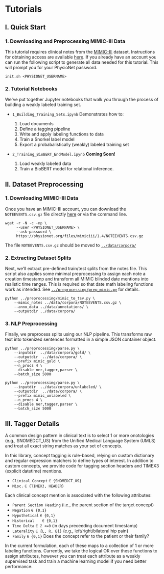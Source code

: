 # Tutorials

## I. Quick Start

### 1. Downloading and Preprocessing MIMIC-III Data

This tutorial requires clinical notes from the [MIMIC-III](https://mimic.physionet.org/) dataset. Instructions for obtaining access are available [here](https://mimic.physionet.org/gettingstarted/access/). If you already have an account you can run the following script to generate all data needed for this tutorial. This will prompt you for your PhysioNet password. 

	init.sh <PHYSIONET_USERNAME> 

### 2. Tutorial Notebooks

We've put together Jupyter notebooks that walk you through the process of building a weakly labeled training set. 

- `1_Building_Training_Sets.ipynb` Demonstrates how to: 
	1. Load documents
	2. Define a tagging pipeline
	3. Write and apply labeling functions to data
	4. Train a Snorkel label model
	5. Export a probabalistically (weakly) labeled training set 



- `2_Training_BioBERT_EndModel.ipynb` **Coming Soon!**
   1. Load weakly labeled data
   2. Train a BioBERT model for relational inference. 

## II. Dataset Preprocessing

### 1. Downloading MIMIC-III Data

Once you have an MIMIC-III account, you can download the `NOTEEVENTS.csv.gz` file directly [here](https://physionet.org/content/mimiciii/1.4/NOTEEVENTS.csv.gz) or via the command line. 

	wget -r -N -c -np \
	     --user <PHYSIONET_USERNAME> \
	     --ask-password \
	     https://physionet.org/files/mimiciii/1.4/NOTEEVENTS.csv.gz
	
The file `NOTEEVENTS.csv.gz` should be moved to [`../data/corpora/`](../data/corpora/)

### 2. Extracting Dataset Splits

Next, we'll extract pre-defined train/test splits from the notes file. This script also applies some minimal preprocessing to assign each note a creation timestamp and transform all MIMIC blinded date mentions into realistic time ranges. This is required so that date math labeling functions work as intended. See [`../preprocessing/prep_mimic.py`](../preprocessing/prep_mimic.py) for details. 

	python ../preprocessing/mimic_to_tsv.py \
		--mimic_notes ../data/corpora/NOTEEVENTS.csv.gz \
		--anno_data ../data/annotations/ \
		--outputdir ../data/corpora/

### 3. NLP Preprocessing
Finally, we preprocess splits using our NLP pipeline. This transforms raw text into tokenized sentences formatted in a simple JSON container object. 

	python ../preprocessing/parse.py \
		--inputdir  ../data/corpora/gold/ \
		--outputdir  ../data/corpora/ \
		--prefix mimic_gold \
		--n_procs 4 \
		--disable ner,tagger,parser \
		--batch_size 5000

	python ../preprocessing/parse.py \
		--inputdir  ../data/corpora/unlabeled/ \
		--outputdir  ../data/corpora/ \
		--prefix mimic_unlabeled \
		--n_procs 4 \
		--disable ner,tagger,parser \
		--batch_size 5000

## III. Tagger Details

A common design pattern in clinical text is to select 1 or more onotologies (e.g., SNOMEDCT_US) from the Unified Medical Language System (UMLS) and treat all exact string matches as your set of concepts.
 
In this library, concept tagging is rule-based, relying on custom dictionary and regular expression matchers to define types of interest. In addition to custom concepts, we provide code for tagging section headers and TIMEX3 (explicit datetime) mentions. 

- `Clinical Concept` `∈ {SNOMEDCT_US}`
- `Misc.` `∈ {TIMEX3, HEADER}`

Each clinical concept mention is associated with the following attributes:

- `Parent Section Heading` (i.e., the parent section of the target concept)
- `Negation` `∈ {0,1}`
- `Hypothetical` `∈ {0,1}`
- `Historical	` `∈ {0,1}` 
- `Time Delta` `∈ ℤ <=0` (in days preceeding document timestamp)
- `Laterality` `∈ {L, R, Bi}` (e.g., left/right/bilateral hip pain}
- `Family` `∈ {0,1}` Does the concept refer to the patient or their family?

In the current formulation, each of these maps to a collection of 1 or more labeling functions. Currently, we take the logical OR over these functions to assign attributes, however you can treat each attribute as a weakly supervised task and train a machine learning model if you need better performance.  
